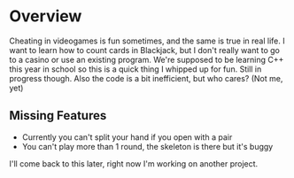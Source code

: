 # Overview
Cheating in videogames is fun sometimes, and the same is true in real life. I want to learn how to count cards in Blackjack, but I don't really want to go to a casino or use an existing program. We're supposed to be learning C++ this year in school so this is a quick thing I whipped up for fun. Still in progress though. Also the code is a bit inefficient, but who cares? (Not me, yet)

 ## Missing Features
 - Currently you can't split your hand if you open with a pair
 - You can't play more than 1 round, the skeleton is there but it's buggy

I'll come back to this later, right now I'm working on another project.
